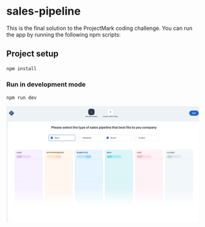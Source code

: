 # sales-pipeline

This is the final solution to the ProjectMark coding challenge.
You can run the app by running the following npm scripts:

## Project setup

```sh
npm install
```

### Run in development mode

```sh
npm run dev
```

![Screenshot](https://raw.githubusercontent.com/mateusmento/sales-pipeline/main/screenshot.jpeg)
